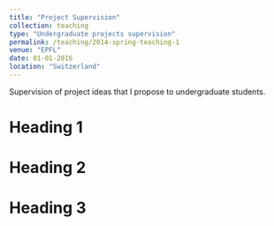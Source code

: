```yaml
---
title: "Project Supervision"
collection: teaching
type: "Undergraduate projects supervision"
permalink: /teaching/2014-spring-teaching-1
venue: "EPFL"
date: 01-01-2016
location: "Switzerland"
---
```



Supervision of project ideas that I propose to undergraduate students.

Heading 1
======

Heading 2
======

Heading 3
======
